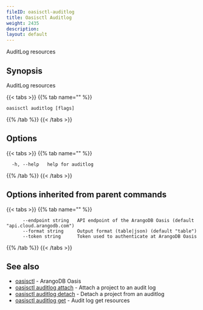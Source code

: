 ```yaml
---
fileID: oasisctl-auditlog
title: Oasisctl Auditlog
weight: 2435
description: 
layout: default
---
```

AuditLog resources

## Synopsis

AuditLog resources

{{< tabs >}}
{{% tab name="" %}}
```
oasisctl auditlog [flags]
```
{{% /tab %}}
{{< /tabs >}}

## Options

{{< tabs >}}
{{% tab name="" %}}
```
  -h, --help   help for auditlog
```
{{% /tab %}}
{{< /tabs >}}

## Options inherited from parent commands

{{< tabs >}}
{{% tab name="" %}}
```
      --endpoint string   API endpoint of the ArangoDB Oasis (default "api.cloud.arangodb.com")
      --format string     Output format (table|json) (default "table")
      --token string      Token used to authenticate at ArangoDB Oasis
```
{{% /tab %}}
{{< /tabs >}}

## See also

* [oasisctl](../oasisctl-options)	 - ArangoDB Oasis
* [oasisctl auditlog attach](oasisctl-auditlog-attach)	 - Attach a project to an audit log
* [oasisctl auditlog detach](oasisctl-auditlog-detach)	 - Detach a project from an auditlog
* [oasisctl auditlog get](oasisctl-auditlog-get)	 - Audit log get resources

